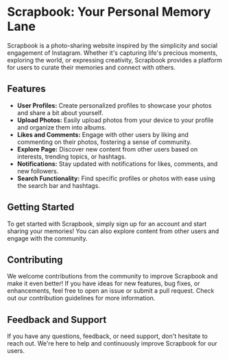 # Scrapbook: Your Personal Memory Lane

Scrapbook is a photo-sharing website inspired by the simplicity and social engagement of Instagram. Whether it's capturing life's precious moments, exploring the world, or expressing creativity, Scrapbook provides a platform for users to curate their memories and connect with others.

## Features
- **User Profiles:** Create personalized profiles to showcase your photos and share a bit about yourself.
- **Upload Photos:** Easily upload photos from your device to your profile and organize them into albums.
- **Likes and Comments:** Engage with other users by liking and commenting on their photos, fostering a sense of community.
- **Explore Page:** Discover new content from other users based on interests, trending topics, or hashtags.
- **Notifications:** Stay updated with notifications for likes, comments, and new followers.
- **Search Functionality:** Find specific profiles or photos with ease using the search bar and hashtags.

## Getting Started
To get started with Scrapbook, simply sign up for an account and start sharing your memories! You can also explore content from other users and engage with the community.

## Contributing
We welcome contributions from the community to improve Scrapbook and make it even better! If you have ideas for new features, bug fixes, or enhancements, feel free to open an issue or submit a pull request. Check out our contribution guidelines for more information.

## Feedback and Support
If you have any questions, feedback, or need support, don't hesitate to reach out. We're here to help and continuously improve Scrapbook for our users.

